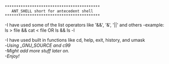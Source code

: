 ﻿	******************************************
	   ANT_SHELL short for antecedent shell
	******************************************

  -I have used some of the list operators like '&&', '&', '||' and others
  -example:
    ls > file && cat < file
            OR
    ls && ls -l

  -I have used built in functions like cd, help, exit, history, and umask <br>
  -<i>Using _GNU_SOURCE and c99 <br>
  -Might add more stuff later on. <br>
  -Enjoy! </i><br>
